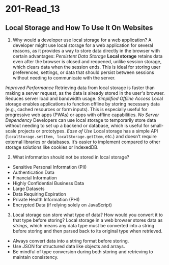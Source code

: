 # 201-Read_13

## Local Storage and How To Use It On Websites

1. Why would a developer use local storage for a web application?
A developer might use local storage for a web application for several reasons, as it provides a way to store data directly in the browser with certain advantages:
*Persistent Data Storage*
**Local storage** retains data even after the browser is closed and reopened, unlike session storage, which clears data when the session ends.
This is ideal for storing user preferences, settings, or data that should persist between sessions without needing to communicate with the server.

*Improved Performance*
Retrieving data from local storage is faster than making a server request, as the data is already stored in the user's browser.
Reduces server load and bandwidth usage.
*Simplified Offline Access*
Local storage enables applications to function offline by storing necessary data (e.g., cached resources or form inputs).
This is especially useful for progressive web apps (PWAs) or apps with offline capabilities.
*No Server Dependency*
Developers can use local storage to temporarily store data without needing to set up a backend or database, which is useful for small-scale projects or prototypes.
*Ease of Use*
Local storage has a simple API (`localStorage.setItem, localStorage.getItem`, etc.) and doesn’t require external libraries or databases.
It’s easier to implement compared to other storage solutions like cookies or IndexedDB.

2. What information should not be stored in local storage?
* Sensitive Personal Information (PII)
* Authentication Data
* Financial Information
* Highly Confidential Business Data
* Large Datasets
* Data Requiring Expiration
* Private Health Information (PHI)
* Encrypted Data (if relying solely on JavaScript)

3. Local storage can store what type of data? How would you convert it to that type before storing?
Local storage in a web browser stores data as *strings*, which means any data type must be converted into a string before storing and then parsed back to its original type when retrieved. 
- Always convert data into a string format before storing.
- Use JSON for structured data like objects and arrays.
- Be mindful of type conversion during both storing and retrieving to maintain consistency.









